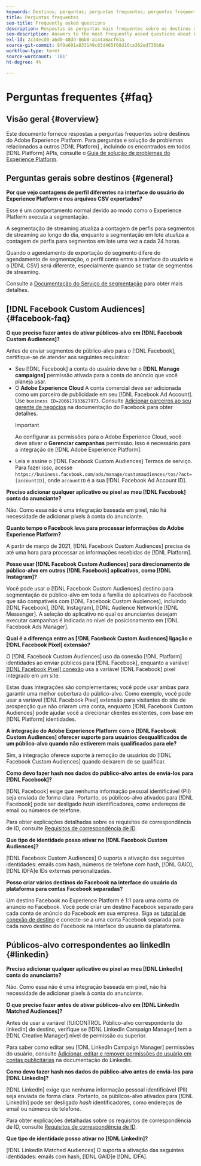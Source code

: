 ```yaml
---
keywords: Destinos; perguntas; perguntas frequentes; perguntas frequentes; perguntas frequentes sobre destinos
title: Perguntas frequentes
seo-title: Frequently asked questions
description: Respostas às perguntas mais frequentes sobre os destinos do Adobe Experience Platform
seo-description: Answers to the most frequently asked questions about Adobe Experience Platform destinations
exl-id: 2c34ecd0-a6d0-48dd-86b0-a144a6acf61a
source-git-commit: 8f9a601a833149c83d465f68d16ca362ed730b8a
workflow-type: tm+mt
source-wordcount: '781'
ht-degree: 4%

---
```


# Perguntas frequentes {#faq}

## Visão geral {#overview}

Este documento fornece respostas a perguntas frequentes sobre destinos do Adobe Experience Platform. Para perguntas e solução de problemas relacionados a outros [!DNL Platform] , incluindo os encontrados em todos [!DNL Platform] APIs, consulte o [Guia de solução de problemas do Experience Platform](../landing/troubleshooting.md).

## Perguntas gerais sobre destinos {#general}

**Por que vejo contagens de perfil diferentes na interface do usuário do Experience Platform e nos arquivos CSV exportados?**

Esse é um comportamento normal devido ao modo como o Experience Platform executa a segmentação.

A segmentação de streaming atualiza a contagem de perfis para segmentos de streaming ao longo do dia, enquanto a segmentação em lote atualiza a contagem de perfis para segmentos em lote uma vez a cada 24 horas.

Quando o agendamento de exportação do segmento difere do agendamento de segmentação, o perfil conta entre a interface do usuário e o [!DNL CSV] será diferente, especialmente quando se tratar de segmentos de streaming.

Consulte a [Documentação do Serviço de segmentação](../segmentation/home.md) para obter mais detalhes.

## [!DNL Facebook Custom Audiences] {#facebook-faq}

**O que preciso fazer antes de ativar públicos-alvo em [!DNL Facebook Custom Audiences]?**

Antes de enviar segmentos de público-alvo para o [!DNL Facebook], certifique-se de atender aos seguintes requisitos:

* Seu [!DNL Facebook] a conta do usuário deve ter o **[!DNL Manage campaigns]** permissão ativada para a conta do anúncio que você planeja usar.
* O **Adobe Experience Cloud** A conta comercial deve ser adicionada como um parceiro de publicidade em seu [!DNL Facebook Ad Account]. Use `business ID=206617933627973`. Consulte [Adicionar parceiros ao seu gerente de negócios](https://www.facebook.com/business/help/1717412048538897) na documentação do Facebook para obter detalhes.
   >[!IMPORTANT]
   >
   > Ao configurar as permissões para o Adobe Experience Cloud, você deve ativar o **Gerenciar campanhas** permissão. Isso é necessário para a integração de [!DNL Adobe Experience Platform].
* Leia e assine o [!DNL Facebook Custom Audiences] Termos de serviço. Para fazer isso, acesse `https://business.facebook.com/ads/manage/customaudiences/tos/?act=[accountID]`, onde `accountID` é a sua [!DNL Facebook Ad Account ID].

**Preciso adicionar qualquer aplicativo ou pixel ao meu [!DNL Facebook] conta do anunciante?**

Não. Como essa não é uma integração baseada em pixel, não há necessidade de adicionar pixels à conta do anunciante.

**Quanto tempo o Facebook leva para processar informações do Adobe Experience Platform?**

A partir de março de 2021, [!DNL Facebook Custom Audiences] precisa de até uma hora para processar as informações recebidas de [!DNL Platform].

**Posso usar [!DNL Facebook Custom Audiences] para direcionamento de público-alvo em outros [!DNL Facebook] aplicativos, como [!DNL Instagram]?**

Você pode usar o [!DNL Facebook Custom Audiences] destino para segmentação de público-alvo em toda a família de aplicativos do Facebook que são compatíveis com [!DNL Facebook Custom Audiences], incluindo [!DNL Facebook], [!DNL Instagram], [!DNL Audience Network]e [!DNL Messenger]. A seleção do aplicativo no qual os anunciantes desejam executar campanhas é indicada no nível de posicionamento em [!DNL Facebook Ads Manager].

**Qual é a diferença entre as [!DNL Facebook Custom Audiences] ligação e [!DNL Facebook Pixel] extensão?**

O [!DNL Facebook Custom Audiences] uso da conexão [!DNL Platform] identidades ao enviar públicos para [!DNL Facebook], enquanto a variável [[!DNL Facebook Pixel] conexão](../destinations/catalog/advertising/facebook-pixel.md) usa a variável [!DNL Facebook] pixel integrado em um site.

Estas duas integrações são complementares; você pode usar ambas para garantir uma melhor cobertura do público-alvo. Como exemplo, você pode usar a variável [!DNL Facebook Pixel] extensão para visitantes do site de prospecção que não criaram uma conta, enquanto [!DNL Facebook Custom Audiences] pode ajudar você a direcionar clientes existentes, com base em [!DNL Platform] identidades.

**A integração do Adobe Experience Platform com o [!DNL Facebook Custom Audiences] oferecer suporte para usuários desqualificados de um público-alvo quando não estiverem mais qualificados para ele?**

Sim, a integração oferece suporte à remoção de usuários do [!DNL Facebook Custom Audiences] quando deixarem de se qualificar.

**Como devo fazer hash nos dados do público-alvo antes de enviá-los para [!DNL Facebook]?**

[!DNL Facebook] exige que nenhuma informação pessoal identificável (PII) seja enviada de forma clara. Portanto, os públicos-alvo ativados para [!DNL Facebook] pode ser desligado *hash* identificadores, como endereços de email ou números de telefone.

Para obter explicações detalhadas sobre os requisitos de correspondência de ID, consulte [Requisitos de correspondência de ID](catalog/social/facebook.md#id-matching-requirements).

**Que tipo de identidade posso ativar no [!DNL Facebook Custom Audiences]?**

[!DNL Facebook Custom Audiences] O suporta a ativação das seguintes identidades: emails com hash, números de telefone com hash, [!DNL GAID], [!DNL IDFA]e IDs externas personalizadas.

**Posso criar vários destinos do Facebook na interface do usuário da plataforma para contas Facebook separadas?**

Um destino Facebook no Experience Platform é 1:1 para uma conta de anúncio no Facebook. Você pode criar um destino Facebook separado para cada conta de anúncio do Facebook em sua empresa. Siga as [tutorial de conexão de destino](/help/destinations/ui/connect-destination.md) e conecte-se a uma conta Facebook separada para cada novo destino do Facebook na interface do usuário da plataforma.

## Públicos-alvo correspondentes ao linkedIn {#linkedin}

**Preciso adicionar qualquer aplicativo ou pixel ao meu [!DNL LinkedIn] conta do anunciante?**

Não. Como essa não é uma integração baseada em pixel, não há necessidade de adicionar pixels à conta do anunciante.

**O que preciso fazer antes de ativar públicos-alvo em [!DNL LinkedIn Matched Audiences]?**

Antes de usar a variável [!UICONTROL Público-alvo correspondente do linkedIn] de destino, verifique se [!DNL LinkedIn Campaign Manager] tem a [!DNL Creative Manager] nível de permissão ou superior.

Para saber como editar seu [!DNL LinkedIn Campaign Manager] permissões do usuário, consulte [Adicionar, editar e remover permissões de usuário em contas publicitárias](https://www.linkedin.com/help/lms/answer/5753) na documentação do LinkedIn.

**Como devo fazer hash nos dados do público-alvo antes de enviá-los para [!DNL LinkedIn]?**

[!DNL LinkedIn] exige que nenhuma informação pessoal identificável (PII) seja enviada de forma clara. Portanto, os públicos-alvo ativados para [!DNL LinkedIn] pode ser desligado *hash* identificadores, como endereços de email ou números de telefone.

Para obter explicações detalhadas sobre os requisitos de correspondência de ID, consulte [Requisitos de correspondência de ID](catalog/social/linkedin.md#id-matching-requirements).

**Que tipo de identidade posso ativar no [!DNL LinkedIn]?**

[!DNL LinkedIn Matched Audiences] O suporta a ativação das seguintes identidades: emails com hash, [!DNL GAID]e [!DNL IDFA].
